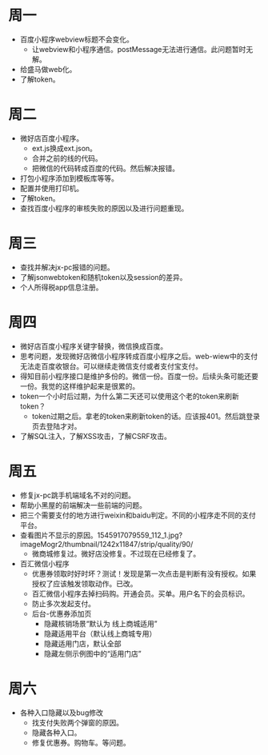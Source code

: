 # 周一
* 百度小程序webview标题不会变化。
    - 让webview和小程序通信。postMessage无法进行通信。此问题暂时无解。
* 给盛马做web化。
* 了解token。

# 周二
* 微好店百度小程序。
    - ext.js换成ext.json。
    - 合并之前的线的代码。
    - 把微信的代码转成百度的代码。然后解决报错。
* 打包小程序添加到模板库等等。
* 配置并使用打印机。
* 了解token。
* 查找百度小程序的审核失败的原因以及进行问题重现。

# 周三
* 查找并解决jx-pc报错的问题。
* 了解jsonwebtoken和随机token以及session的差异。
* 个人所得税app信息注册。

# 周四
* 微好店百度小程序关键字替换，微信换成百度。
* 思考问题，发现微好店微信小程序转成百度小程序之后。web-wiew中的支付无法走百度收银台。可以继续走微信支付或者支付宝支付。
* 得知目前小程序接口是维护多份的。微信一份。百度一份。后续头条可能还要一份。我觉的这样维护起来是很累的。
* token一个小时后过期，为什么第二天还可以使用这个老的token来刷新token？
    - token过期之后。拿老的token来刷新token的话。应该报401。然后跳登录页去登陆才对。
* 了解SQL注入，了解XSS攻击，了解CSRF攻击。

# 周五
* 修复jx-pc跳手机端域名不对的问题。
* 帮助小黑屋的前端解决一些前端的问题。
* 把三个需要支付的地方进行weixin和baidu判定。不同的小程序走不同的支付平台。
* 查看图片不显示的原因。1545917079559_112_1.jpg?imageMogr2/thumbnail/1242x11847/strip/quality/90/
    - 微商城修复过。微好店没修复。不过现在已经修复了。
* 百汇微信小程序
    - 优惠券领取时好时坏？测试！发现是第一次点击是判断有没有授权。如果授权了应该触发领取动作。已改。
    - 百汇微信小程序去掉扫码购。开通会员。买单。用户名下的会员标识。
    - 防止多次发起支付。
    - 后台-优惠券添加页
        - 隐藏核销场景“默认为 线上商城适用”
        - 隐藏适用平台（默认线上商城专用）
        - 隐藏适用门店，默认全部
        - 隐藏左侧示例图中的“适用门店”

# 周六
* 各种入口隐藏以及bug修改
    - 找支付失败两个弹窗的原因。
    - 隐藏各种入口。
    - 修复优惠券。购物车。等问题。
